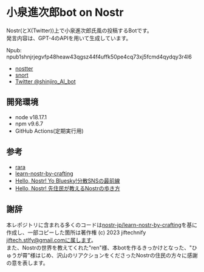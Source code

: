 # 小泉進次郎bot on Nostr

Nostr(とX(Twitter))上で小泉進次郎氏風の投稿するBotです。  
発言内容は、GPT-4のAPIを用いて生成しています。

Npub: npub1shnjrjegvfp48heaw43qgsz44f4uffk50pe4cq73xj5fcmd4qydqy3r4l6

- [nostter](https://nostter.app/shinjiro_bot@hikaelis.github.io)
- [snort](https://snort.social/nprofile1qqsgteepev5xys6nmu7h2csygp26567y5m28su6uq0gnf2yudk6szxsrtjwqg)
- [Twitter @shinjiro_AI_bot](https://twitter.com/shinjiro_AI_bot)

## 開発環境

- node v18.17.1
- npm v9.6.7
- GitHub Actions(定期実行用)

## 参考

- [rara](https://github.com/grunch/rana)
- [learn-nostr-by-crafting](https://github.com/nostr-jp/learn-nostr-by-crafting)
- [Hello, Nostr! Yo Bluesky!分散SNSの最前線](https://techbookfest.org/product/6quLEm85cpd4TMJR17xnVF?productVariantID=kgmgxRsKgbVruvRd2zV1sp)
- [Hello, Nostr! 先住民が教えるNostrの歩き方](https://booth.pm/ja/items/4781815)
  
## 謝辞

本レポジトリに含まれる多くのコードは[nostr-jp/learn-nostr-by-crafting](https://github.com/nostr-jp/learn-nostr-by-crafting)を基に作成し、一部コピーした箇所は著作権 (c) 2023 jiftechnify jiftech.stlfy@gmail.comに属します。  
また、Nostrの世界を教えてくれた"ren"様、本botを作るきっかけとなった、"ひゅうが霄"様はじめ、沢山のリアクションをくださったNostrの住民の方々に感謝の意を表します。
